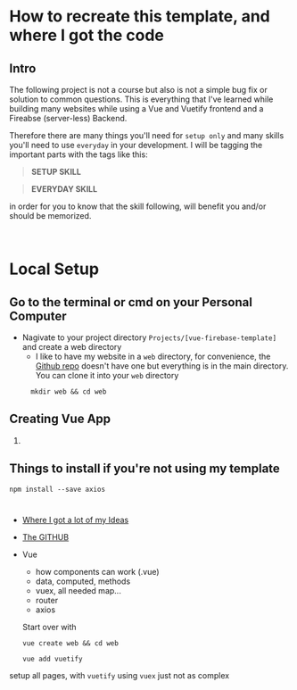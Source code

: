 # How to recreate this template, and where I got the code
## Intro
The following project is not a course but also is not a simple bug fix or solution to common questions. This is everything that I've learned while building many websites while using a Vue and Vuetify frontend and a Fireabse (server-less) Backend.

Therefore there are many things you'll need for `setup only` and many skills you'll need to use `everyday` in your development. I will be tagging the important parts with the tags like this:
> **SETUP SKILL**

> **EVERYDAY SKILL**

in order for you to know that the skill following, will benefit you and/or should be memorized.

<br>

# Local Setup
## Go to the terminal or cmd on your Personal Computer

  * Nagivate to your project directory `Projects/[vue-firebase-template]` and create a web directory
      * I like to have my website in a `web` directory, for convenience, the [Github repo](https://github.com/mcmullinboy15/vue-firebase-template) doesn't have one but everything is in the main directory. You can clone it into your `web` directory
      ```  
        mkdir web && cd web
      ```


## Creating Vue App
1. 

## Things to install if you're not using my template

```
npm install --save axios
```

#
* [Where I got a lot of my Ideas](https://savvyapps.com/blog/definitive-guide-building-web-app-vuejs-firebase)
* [The GITHUB](https://github.com/savvyapps/SAVuegram)
* Vue
  * how components can work (.vue)
  * data, computed, methods
  * vuex, all needed map...
  * router
  * axios



  Start over with 
  ```
  vue create web && cd web
  ```
  ```
  vue add vuetify
  ```

setup all pages, with `vuetify` using `vuex`  just not as complex
